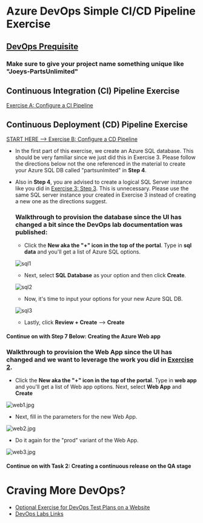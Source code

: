 # Azure DevOps Simple CI/CD Pipeline Exercise
## [DevOps Prequisite](https://www.azuredevopslabs.com/labs/azuredevops/prereq/) 
### **Make sure to give your project name something unique like "Joeys-PartsUnlimited"**
  
## Continuous Integration (CI) Pipeline Exercise
[Exercise A: Configure a CI Pipeline](https://www.azuredevopslabs.com/labs/azuredevops/continuousintegration/)

## Continuous Deployment (CD) Pipeline Exercise
[START HERE --> Exercise B: Configure a CD Pipeline](https://www.azuredevopslabs.com/labs/azuredevops/continuousdeployment/)
- In the first part of this exercise, we create an Azure SQL database. This should be very familiar since we just did this in Exercise 3. Please follow the directions below not the one referenced in the material to create your Azure SQL DB called "partsunlmited" in **Step 4**.
- Also in **Step 4**, you are advised to create a logical SQL Server instance like you did in [Exercise 3: Step 3](https://docs.microsoft.com/en-us/learn/modules/provision-azure-sql-db/3-create-your-database). This is unnecessary. Please use the same SQL server instance your created in Exercise 3 instead of creating a new one as the directions suggest.
  ### Walkthrough to provision the database since the UI has changed a bit since the DevOps lab documentation was published:
    - Click the **New aka the "+" icon in the top of the portal**. Type in **sql data** and you'll get a list of Azure SQL options.


    ![sql1](_img/sql1.jpg)


    - Next, select **SQL Database** as your option and then click **Create**.

    ![sql2](_img/sql2.jpg)

    - Now, it's time to input your options for your new Azure SQL DB.
  
    ![sql3](_img/sql3.jpg)

    - Lastly, click **Review + Create** --> **Create**

#### Continue on with Step 7 Below: Creating the Azure Web app

### Walkthrough to provision the Web App since the UI has changed and we want to leverage the work you did in [Exercise 2](https://docs.microsoft.com/en-us/learn/modules/host-a-web-app-with-azure-app-service/).
  - Click the **New aka the "+" icon in the top of the portal**. Type in **web app** and you'll get a list of Web app options. Next, select **Web App** and **Create**
  
  ![web1.jpg](_img/web1.jpg)

  - Next, fill in the parameters for the new Web App.

  ![web2.jpg](_img/web2.jpg)

  - Do it again for the "prod" variant of the Web App.

![web3.jpg](_img/web3.jpg)

#### Continue on with Task 2: Creating a continuous release on the QA stage

    
# Craving More DevOps?
- [Optional Exercise for DevOps Test Plans on a Website](https://docs.microsoft.com/en-us/learn/modules/load-test-web-app-azure-devops/)
- [DevOps Labs Links](https://www.azuredevopslabs.com/)